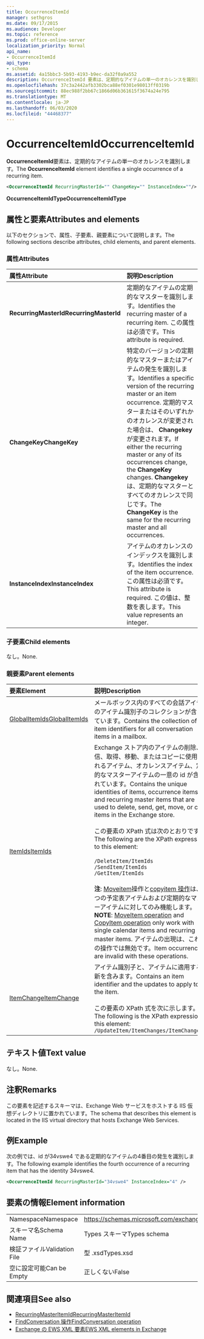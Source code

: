 ```yaml
---
title: OccurrenceItemId
manager: sethgros
ms.date: 09/17/2015
ms.audience: Developer
ms.topic: reference
ms.prod: office-online-server
localization_priority: Normal
api_name:
- OccurrenceItemId
api_type:
- schema
ms.assetid: 4a15bbc3-5b93-4193-b9ec-da32f0a9a552
description: OccurrenceItemId 要素は、定期的なアイテムの単一のオカレンスを識別します。
ms.openlocfilehash: 37c3a2442afb3302bca88ef0301e98013ff0319b
ms.sourcegitcommit: 88ec988f2bb67c1866d06b361615f3674a24e795
ms.translationtype: MT
ms.contentlocale: ja-JP
ms.lasthandoff: 06/03/2020
ms.locfileid: "44468377"
---
```

# <a name="occurrenceitemid"></a><span data-ttu-id="ff421-103">OccurrenceItemId</span><span class="sxs-lookup"><span data-stu-id="ff421-103">OccurrenceItemId</span></span>

<span data-ttu-id="ff421-104">**OccurrenceItemId**要素は、定期的なアイテムの単一のオカレンスを識別します。</span><span class="sxs-lookup"><span data-stu-id="ff421-104">The **OccurrenceItemId** element identifies a single occurrence of a recurring item.</span></span> 
  
```XML
<OccurrenceItemId RecurringMasterId="" ChangeKey="" InstanceIndex=""/>
```

<span data-ttu-id="ff421-105">**OccurrenceItemIdType**</span><span class="sxs-lookup"><span data-stu-id="ff421-105">**OccurrenceItemIdType**</span></span>

## <a name="attributes-and-elements"></a><span data-ttu-id="ff421-106">属性と要素</span><span class="sxs-lookup"><span data-stu-id="ff421-106">Attributes and elements</span></span>

<span data-ttu-id="ff421-107">以下のセクションで、属性、子要素、親要素について説明します。</span><span class="sxs-lookup"><span data-stu-id="ff421-107">The following sections describe attributes, child elements, and parent elements.</span></span>
  
### <a name="attributes"></a><span data-ttu-id="ff421-108">属性</span><span class="sxs-lookup"><span data-stu-id="ff421-108">Attributes</span></span>

|<span data-ttu-id="ff421-109">**属性**</span><span class="sxs-lookup"><span data-stu-id="ff421-109">**Attribute**</span></span>|<span data-ttu-id="ff421-110">**説明**</span><span class="sxs-lookup"><span data-stu-id="ff421-110">**Description**</span></span>|
|:-----|:-----|
|<span data-ttu-id="ff421-111">**RecurringMasterId**</span><span class="sxs-lookup"><span data-stu-id="ff421-111">**RecurringMasterId**</span></span> <br/> |<span data-ttu-id="ff421-112">定期的なアイテムの定期的なマスターを識別します。</span><span class="sxs-lookup"><span data-stu-id="ff421-112">Identifies the recurring master of a recurring item.</span></span> <span data-ttu-id="ff421-113">この属性は必須です。</span><span class="sxs-lookup"><span data-stu-id="ff421-113">This attribute is required.</span></span>  <br/> |
|<span data-ttu-id="ff421-114">**ChangeKey**</span><span class="sxs-lookup"><span data-stu-id="ff421-114">**ChangeKey**</span></span> <br/> |<span data-ttu-id="ff421-115">特定のバージョンの定期的なマスターまたはアイテムの発生を識別します。</span><span class="sxs-lookup"><span data-stu-id="ff421-115">Identifies a specific version of the recurring master or an item occurrence.</span></span> <span data-ttu-id="ff421-116">定期的マスターまたはそのいずれかのオカレンスが変更された場合は、 **Changekey**が変更されます。</span><span class="sxs-lookup"><span data-stu-id="ff421-116">If either the recurring master or any of its occurrences change, the **ChangeKey** changes.</span></span> <span data-ttu-id="ff421-117">**Changekey**は、定期的なマスターとすべてのオカレンスで同じです。</span><span class="sxs-lookup"><span data-stu-id="ff421-117">The **ChangeKey** is the same for the recurring master and all occurrences.</span></span>  <br/> |
|<span data-ttu-id="ff421-118">**InstanceIndex**</span><span class="sxs-lookup"><span data-stu-id="ff421-118">**InstanceIndex**</span></span> <br/> |<span data-ttu-id="ff421-119">アイテムのオカレンスのインデックスを識別します。</span><span class="sxs-lookup"><span data-stu-id="ff421-119">Identifies the index of the item occurrence.</span></span> <span data-ttu-id="ff421-120">この属性は必須です。</span><span class="sxs-lookup"><span data-stu-id="ff421-120">This attribute is required.</span></span> <span data-ttu-id="ff421-121">この値は、整数を表します。</span><span class="sxs-lookup"><span data-stu-id="ff421-121">This value represents an integer.</span></span>  <br/> |
   
### <a name="child-elements"></a><span data-ttu-id="ff421-122">子要素</span><span class="sxs-lookup"><span data-stu-id="ff421-122">Child elements</span></span>

<span data-ttu-id="ff421-123">なし。</span><span class="sxs-lookup"><span data-stu-id="ff421-123">None.</span></span>
  
### <a name="parent-elements"></a><span data-ttu-id="ff421-124">親要素</span><span class="sxs-lookup"><span data-stu-id="ff421-124">Parent elements</span></span>

|<span data-ttu-id="ff421-125">**要素**</span><span class="sxs-lookup"><span data-stu-id="ff421-125">**Element**</span></span>|<span data-ttu-id="ff421-126">**説明**</span><span class="sxs-lookup"><span data-stu-id="ff421-126">**Description**</span></span>|
|:-----|:-----|
|[<span data-ttu-id="ff421-127">GlobalItemIds</span><span class="sxs-lookup"><span data-stu-id="ff421-127">GlobalItemIds</span></span>](globalitemids.md) <br/> |<span data-ttu-id="ff421-128">メールボックス内のすべての会話アイテムのアイテム識別子のコレクションが含まれています。</span><span class="sxs-lookup"><span data-stu-id="ff421-128">Contains the collection of item identifiers for all conversation items in a mailbox.</span></span>  <br/> |
|[<span data-ttu-id="ff421-129">ItemIds</span><span class="sxs-lookup"><span data-stu-id="ff421-129">ItemIds</span></span>](itemids.md) <br/> | <span data-ttu-id="ff421-130">Exchange ストア内のアイテムの削除、送信、取得、移動、またはコピーに使用されるアイテム、オカレンスアイテム、定期的なマスターアイテムの一意の id が含まれています。</span><span class="sxs-lookup"><span data-stu-id="ff421-130">Contains the unique identities of items, occurrence items, and recurring master items that are used to delete, send, get, move, or copy items in the Exchange store.</span></span> <br/><br/><span data-ttu-id="ff421-131">この要素の XPath 式は次のとおりです。</span><span class="sxs-lookup"><span data-stu-id="ff421-131">The following are the XPath expressions to this element:</span></span> <br/><br/>  `/DeleteItem/ItemIds` <br/>  `/SendItem/ItemIds` <br/>  `/GetItem/ItemIds` <br/><br/><span data-ttu-id="ff421-132">**注**: [Moveitem](moveitem-operation.md)操作と[copyitem 操作](copyitem-operation.md)は、1つの予定表アイテムおよび定期的なマスターアイテムに対してのみ機能します。</span><span class="sxs-lookup"><span data-stu-id="ff421-132">**NOTE**: [MoveItem operation](moveitem-operation.md) and [CopyItem operation](copyitem-operation.md) only work with single calendar items and recurring master items.</span></span> <span data-ttu-id="ff421-133">アイテムの出現は、これらの操作では無効です。</span><span class="sxs-lookup"><span data-stu-id="ff421-133">Item occurrences are invalid with these operations.</span></span>           |
|[<span data-ttu-id="ff421-134">ItemChange</span><span class="sxs-lookup"><span data-stu-id="ff421-134">ItemChange</span></span>](itemchange.md) <br/> |<span data-ttu-id="ff421-135">アイテム識別子と、アイテムに適用する更新を含みます。</span><span class="sxs-lookup"><span data-stu-id="ff421-135">Contains an item identifier and the updates to apply to the item.</span></span><br/><br/> <span data-ttu-id="ff421-136">この要素の XPath 式を次に示します。</span><span class="sxs-lookup"><span data-stu-id="ff421-136">The following is the XPath expression to this element:</span></span>  <br/>  `/UpdateItem/ItemChanges/ItemChange[i]` <br/> |
   
## <a name="text-value"></a><span data-ttu-id="ff421-137">テキスト値</span><span class="sxs-lookup"><span data-stu-id="ff421-137">Text value</span></span>

<span data-ttu-id="ff421-138">なし。</span><span class="sxs-lookup"><span data-stu-id="ff421-138">None.</span></span>
  
## <a name="remarks"></a><span data-ttu-id="ff421-139">注釈</span><span class="sxs-lookup"><span data-stu-id="ff421-139">Remarks</span></span>

<span data-ttu-id="ff421-140">この要素を記述するスキーマは、Exchange Web サービスをホストする IIS 仮想ディレクトリに置かれています。</span><span class="sxs-lookup"><span data-stu-id="ff421-140">The schema that describes this element is located in the IIS virtual directory that hosts Exchange Web Services.</span></span>
  
## <a name="example"></a><span data-ttu-id="ff421-141">例</span><span class="sxs-lookup"><span data-stu-id="ff421-141">Example</span></span>

<span data-ttu-id="ff421-142">次の例では、id が34vswe4 である定期的なアイテムの4番目の発生を識別します。</span><span class="sxs-lookup"><span data-stu-id="ff421-142">The following example identifies the fourth occurrence of a recurring item that has the identity 34vswe4.</span></span>
  
```XML
<OccurrenceItemId RecurringMasterId="34vswe4" InstanceIndex="4" />
```

## <a name="element-information"></a><span data-ttu-id="ff421-143">要素の情報</span><span class="sxs-lookup"><span data-stu-id="ff421-143">Element information</span></span>

|||
|:-----|:-----|
|<span data-ttu-id="ff421-144">Namespace</span><span class="sxs-lookup"><span data-stu-id="ff421-144">Namespace</span></span>  <br/> |https://schemas.microsoft.com/exchange/services/2006/types  <br/> |
|<span data-ttu-id="ff421-145">スキーマ名</span><span class="sxs-lookup"><span data-stu-id="ff421-145">Schema Name</span></span>  <br/> |<span data-ttu-id="ff421-146">Types スキーマ</span><span class="sxs-lookup"><span data-stu-id="ff421-146">Types schema</span></span>  <br/> |
|<span data-ttu-id="ff421-147">検証ファイル</span><span class="sxs-lookup"><span data-stu-id="ff421-147">Validation File</span></span>  <br/> |<span data-ttu-id="ff421-148">型 .xsd</span><span class="sxs-lookup"><span data-stu-id="ff421-148">Types.xsd</span></span>  <br/> |
|<span data-ttu-id="ff421-149">空に設定可能</span><span class="sxs-lookup"><span data-stu-id="ff421-149">Can be Empty</span></span>  <br/> |<span data-ttu-id="ff421-150">正しくない</span><span class="sxs-lookup"><span data-stu-id="ff421-150">False</span></span>  <br/> |
   
## <a name="see-also"></a><span data-ttu-id="ff421-151">関連項目</span><span class="sxs-lookup"><span data-stu-id="ff421-151">See also</span></span>

- [<span data-ttu-id="ff421-152">RecurringMasterItemId</span><span class="sxs-lookup"><span data-stu-id="ff421-152">RecurringMasterItemId</span></span>](recurringmasteritemid.md)
- [<span data-ttu-id="ff421-153">FindConversation 操作</span><span class="sxs-lookup"><span data-stu-id="ff421-153">FindConversation operation</span></span>](findconversation-operation.md)
- [<span data-ttu-id="ff421-154">Exchange の EWS XML 要素</span><span class="sxs-lookup"><span data-stu-id="ff421-154">EWS XML elements in Exchange</span></span>](ews-xml-elements-in-exchange.md)

